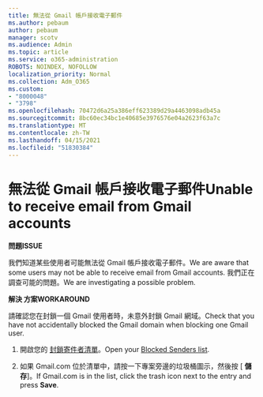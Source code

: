 ```yaml
---
title: 無法從 Gmail 帳戶接收電子郵件
ms.author: pebaum
author: pebaum
manager: scotv
ms.audience: Admin
ms.topic: article
ms.service: o365-administration
ROBOTS: NOINDEX, NOFOLLOW
localization_priority: Normal
ms.collection: Adm_O365
ms.custom:
- "8000048"
- "3798"
ms.openlocfilehash: 70472d6a25a386eff623389d29a4463098adb45a
ms.sourcegitcommit: 8bc60ec34bc1e40685e3976576e04a2623f63a7c
ms.translationtype: MT
ms.contentlocale: zh-TW
ms.lasthandoff: 04/15/2021
ms.locfileid: "51830384"
---
```

# <a name="unable-to-receive-email-from-gmail-accounts"></a><span data-ttu-id="e101e-102">無法從 Gmail 帳戶接收電子郵件</span><span class="sxs-lookup"><span data-stu-id="e101e-102">Unable to receive email from Gmail accounts</span></span>

<span data-ttu-id="e101e-103">**問題**</span><span class="sxs-lookup"><span data-stu-id="e101e-103">**ISSUE**</span></span>

<span data-ttu-id="e101e-104">我們知道某些使用者可能無法從 Gmail 帳戶接收電子郵件。</span><span class="sxs-lookup"><span data-stu-id="e101e-104">We are aware that some users may not be able to receive email from Gmail accounts.</span></span> <span data-ttu-id="e101e-105">我們正在調查可能的問題。</span><span class="sxs-lookup"><span data-stu-id="e101e-105">We are investigating a possible problem.</span></span>

<span data-ttu-id="e101e-106">**解決 方案**</span><span class="sxs-lookup"><span data-stu-id="e101e-106">**WORKAROUND**</span></span>

<span data-ttu-id="e101e-107">請確認您在封鎖一個 Gmail 使用者時，未意外封鎖 Gmail 網域。</span><span class="sxs-lookup"><span data-stu-id="e101e-107">Check that you have not accidentally blocked the Gmail domain when blocking one Gmail user.</span></span>

1. <span data-ttu-id="e101e-108">開啟您的 [封鎖寄件者清單](https://go.microsoft.com/fwlink/?linkid=2121010)。</span><span class="sxs-lookup"><span data-stu-id="e101e-108">Open your [Blocked Senders list](https://go.microsoft.com/fwlink/?linkid=2121010).</span></span>

2. <span data-ttu-id="e101e-109">如果 Gmail.com 位於清單中，請按一下專案旁邊的垃圾桶圖示，然後按 [ **儲存**]。</span><span class="sxs-lookup"><span data-stu-id="e101e-109">If Gmail.com is in the list, click the trash icon next to the entry and press **Save**.</span></span>
